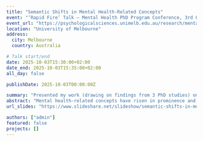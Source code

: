 ```yaml
---
title: "Semantic Shifts in Mental Health-Related Concepts"
event: "‘Rapid Fire’ Talk – Mental Health PhD Program Conference, 3rd October 2025"
event_url: "https://psychologicalsciences.unimelb.edu.au/research/mental-health-phd-program#home"
location: "University of Melbourne"
address:
  city: Melbourne
  country: Australia

# Talk start/end
date: 2025-10-03T15:30:00+02:00
date_end: 2025-10-03T15:35:00+02:00
all_day: false

publishDate: 2025-10-03T00:00:00Z

summary: "Presented my work (drawing on findings from 3 PhD studies) on modelling semantic change in mental health-related concepts. Event: Mental Health PhD Program Conference (University of Melbourne)"
abstract: "Mental health-related concepts have risen in prominence and changed their meanings in recent decades. I will present a program of research that: (1) introduces a novel computational framework (SIBling) to model the historical semantic change of these concepts, using methods drawn from computational linguistics and natural language processing; (2) demonstrates SIBling’s application to examine how mental health concepts have changed their meanings in academic psychology, media discourse, and everyday language; (3) makes sense of these historical semantic changes by illustrating related social and cultural dynamical processes, such as concept creep, pathologisation, and stigmatisation. Findings hold important social and cultural implications."
url_slides: "https://www.slideshare.net/slideshow/semantic-shifts-in-mental-health-related-concepts/283693660"

authors: ["admin"]
featured: false
projects: []
---
```

